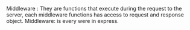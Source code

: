 Middleware : They are functions that execute during the request to the server, each middleware functions has access to request and response object.
Middleware: is every were in express.
